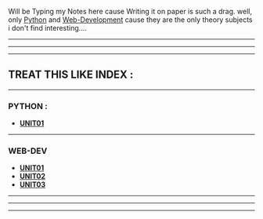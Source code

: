 Will be Typing my Notes here cause Writing it on paper is such a drag. 
well, only [Python](python-01)  and [Web-Development](WebD-01) cause they are the only theory subjects i don't find interesting.... 

----
----
----
## TREAT THIS LIKE INDEX : 
----
### PYTHON : 
+ **[UNIT01](Python-01)**
----
### WEB-DEV
+ **[UNIT01](WebD-01)**
+ **[UNIT02](WebD-02)**
+ **[UNIT03](WebD-03)**
----
----
----